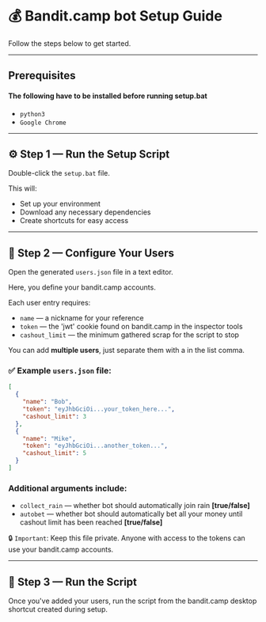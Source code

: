 # 💰 Bandit.camp bot Setup Guide

Follow the steps below to get started.

---

## Prerequisites

#### The following have to be installed before running setup.bat

- `python3`
- `Google Chrome`

---

## ⚙️ Step 1 — Run the Setup Script

Double-click the `setup.bat` file.

This will:

- Set up your environment
- Download any necessary dependencies
- Create shortcuts for easy access

---

## 🧾 Step 2 — Configure Your Users

Open the generated `users.json` file in a text editor.

Here, you define your bandit.camp accounts.

Each user entry requires:

- `name` — a nickname for your reference
- `token` — the 'jwt' cookie found on bandit.camp in the inspector tools
- `cashout_limit` — the minimum gathered scrap for the script to stop

You can add **multiple users**, just separate them with a in the list comma.

### ✅ Example `users.json` file:

```json
[
  {
    "name": "Bob",
    "token": "eyJhbGciOi...your_token_here...",
    "cashout_limit": 3
  },
  {
    "name": "Mike",
    "token": "eyJhbGciOi...another_token...",
    "cashout_limit": 5
  }
]
```

### Additional arguments include:

- `collect_rain` — whether bot should automatically join rain **[true/false]**
- `autobet` — whether bot should automatically bet all your money until cashout limit has been reached **[true/false]**

🔒 `Important`: Keep this file private. Anyone with access to the tokens can use your bandit.camp accounts.

---

## 🚀 Step 3 — Run the Script

Once you've added your users,
run the script from the bandit.camp desktop shortcut created during setup.
